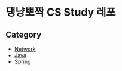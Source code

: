 # 댕냥뽀짝 CS Study 레포

## Category

- [Network](https://github.com/daengnyangffojjag/CS-Interview/tree/main/Network)
- [Java](https://github.com/daengnyangffojjag/CS-Interview/tree/main/Java)
- [Spring](https://github.com/daengnyangffojjag/CS-Interview/tree/main/Spring)
